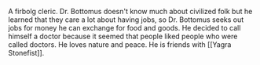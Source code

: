 A firbolg cleric. Dr. Bottomus doesn't know much about civilized folk but he learned that they care a lot about having jobs, so Dr. Bottomus seeks out jobs for money he can exchange for food and goods. He decided to call himself a doctor because it seemed that people liked people who were called doctors. He loves nature and peace. He is friends with [[Yagra Stonefist]].